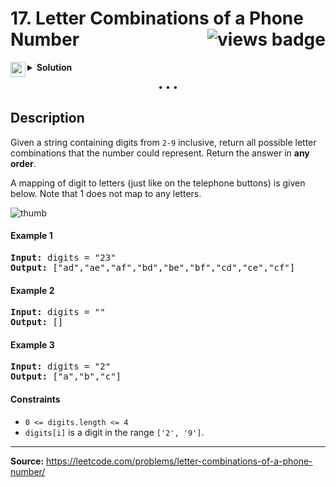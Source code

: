 <h1>
17. Letter Combinations of a Phone Number
<img src="https://tinyurl.com/5bx8atb5" align="right" alt="views badge">
</h1>

<details>
<summary>
    <img src="https://git.io/JDE5D" height="24" align="left">
    <b>Solution</b>
</summary>

<br/>

```swift
class Solution {
    private let matrix: [Character:[Character]] = ["2":["a","b","c"],
                                                   "3":["d","e","f"],
                                                   "4":["g","h","i"],
                                                   "5":["j","k","l"],
                                                   "6":["m","n","o"],
                                                   "7":["p","q","r","s"],
                                                   "8":["t","u","v"],
                                                   "9":["w","x","y","z"]]
    func letterCombinations(_ digits: String) -> [String] {
        var result: [String] = []
        for ch in digits.map({ Character($0.lowercased()) }) {
            guard let chars = matrix[ch] else { break }
            guard !(result.isEmpty) else {
                for ch in chars { result.append(String(ch)) }
                continue
            }
            
            let current = result
            result.removeAll()
            
            for ch in chars {
                result.append(contentsOf: current.map({$0 + String(ch)}))
            }
        }
        return result
    }
}
```
    
<p>
<a href="https://gist.github.com/asahiocean/864cf2d1e245dfcb96e014b626254fe5">
<img src="https://git.io/JDNlC" alt="GitHub Gist" height="18" align="center">
</a>
<a href="https://leetcode.com/problems/letter-combinations-of-a-phone-number/discuss/1382543/">
<img src="https://git.io/JDSVA" alt="LeetCode Discuss" height="28" align="right">
</a>
</p>
    
</details>

<p align="center">• • •</p>

<h2>Description</h2>

<p>
Given a string containing digits from <code>2-9</code> inclusive, return all possible letter combinations that the number could represent. Return the answer in <b>any order</b>.

A mapping of digit to letters (just like on the telephone buttons) is given below. Note that 1 does not map to any letters.
</p>

![thumb][thumb]

<h4>Example 1</h4>

<pre>
<b>Input:</b> digits = "23"
<b>Output:</b> ["ad","ae","af","bd","be","bf","cd","ce","cf"]
</pre>

<h4>Example 2</h4>

<pre>
<b>Input:</b> digits = ""
<b>Output:</b> []
</pre>

<h4>Example 3</h4>

<pre>
<b>Input:</b> digits = "2"
<b>Output:</b> ["a","b","c"]
</pre>

<h4>Constraints</h4>

<ul>
<li><code>0 <= digits.length <= 4</code></li>
<li><code>digits[i]</code> is a digit in the range <code>['2', '9']</code>.</li>
</ul>

<hr>

<b>Source:</b> https://leetcode.com/problems/letter-combinations-of-a-phone-number/

<!-- URLs -->

[thumb]: https://upload.wikimedia.org/wikipedia/commons/thumb/7/73/Telephone-keypad2.svg/200px-Telephone-keypad2.svg.png